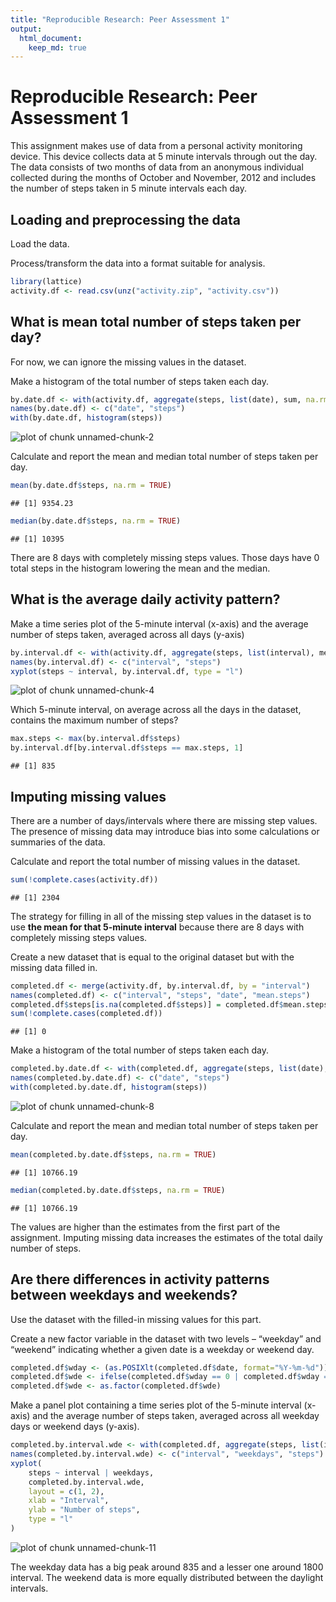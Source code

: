 ```yaml
---
title: "Reproducible Research: Peer Assessment 1"
output: 
  html_document:
    keep_md: true
---
```


# Reproducible Research: Peer Assessment 1

This assignment makes use of data from a personal activity monitoring device. This device collects data at 5 minute intervals through out the day. The data consists of two months of data from an anonymous individual collected during the months of October and November, 2012 and includes the number of steps taken in 5 minute intervals each day.

## Loading and preprocessing the data

Load the data.

Process/transform the data into a format suitable for analysis.


```r
library(lattice)
activity.df <- read.csv(unz("activity.zip", "activity.csv"))
```

## What is mean total number of steps taken per day?

For now, we can ignore the missing values in the dataset.

Make a histogram of the total number of steps taken each day.


```r
by.date.df <- with(activity.df, aggregate(steps, list(date), sum, na.rm = TRUE))
names(by.date.df) <- c("date", "steps")
with(by.date.df, histogram(steps))
```

![plot of chunk unnamed-chunk-2](figure/unnamed-chunk-2-1.png) 

Calculate and report the mean and median total number of steps taken per day.


```r
mean(by.date.df$steps, na.rm = TRUE)
```

```
## [1] 9354.23
```

```r
median(by.date.df$steps, na.rm = TRUE)
```

```
## [1] 10395
```

There are 8 days with completely missing steps values. Those days have 0 total steps in the histogram lowering the mean and the median.

## What is the average daily activity pattern?

Make a time series plot of the 5-minute interval (x-axis) and the average number of steps taken, averaged across all days (y-axis)


```r
by.interval.df <- with(activity.df, aggregate(steps, list(interval), mean, na.rm = TRUE))
names(by.interval.df) <- c("interval", "steps")
xyplot(steps ~ interval, by.interval.df, type = "l")
```

![plot of chunk unnamed-chunk-4](figure/unnamed-chunk-4-1.png) 

Which 5-minute interval, on average across all the days in the dataset, contains the maximum number of steps?


```r
max.steps <- max(by.interval.df$steps)
by.interval.df[by.interval.df$steps == max.steps, 1]
```

```
## [1] 835
```

## Imputing missing values

There are a number of days/intervals where there are missing step values. The presence of missing data may introduce bias into some calculations or summaries of the data.

Calculate and report the total number of missing values in the dataset.


```r
sum(!complete.cases(activity.df))
```

```
## [1] 2304
```

The strategy for filling in all of the missing step values in the dataset is to use **the mean for that 5-minute interval** because there are 8 days with completely missing steps values.

Create a new dataset that is equal to the original dataset but with the missing data filled in.


```r
completed.df <- merge(activity.df, by.interval.df, by = "interval")
names(completed.df) <- c("interval", "steps", "date", "mean.steps")
completed.df$steps[is.na(completed.df$steps)] = completed.df$mean.steps[is.na(completed.df$steps)]
sum(!complete.cases(completed.df))
```

```
## [1] 0
```

Make a histogram of the total number of steps taken each day.


```r
completed.by.date.df <- with(completed.df, aggregate(steps, list(date), sum))
names(completed.by.date.df) <- c("date", "steps")
with(completed.by.date.df, histogram(steps))
```

![plot of chunk unnamed-chunk-8](figure/unnamed-chunk-8-1.png) 

Calculate and report the mean and median total number of steps taken per day.


```r
mean(completed.by.date.df$steps, na.rm = TRUE)
```

```
## [1] 10766.19
```

```r
median(completed.by.date.df$steps, na.rm = TRUE)
```

```
## [1] 10766.19
```

The values are higher than the estimates from the first part of the assignment. Imputing missing data increases the estimates of the total daily number of steps.

## Are there differences in activity patterns between weekdays and weekends?

Use the dataset with the filled-in missing values for this part.

Create a new factor variable in the dataset with two levels – “weekday” and “weekend” indicating whether a given date is a weekday or weekend day.


```r
completed.df$wday <- (as.POSIXlt(completed.df$date, format="%Y-%m-%d"))$wday
completed.df$wde <- ifelse(completed.df$wday == 0 | completed.df$wday == 6, "weekend", "weekday")
completed.df$wde <- as.factor(completed.df$wde)
```

Make a panel plot containing a time series plot of the 5-minute interval (x-axis) and the average number of steps taken, averaged across all weekday days or weekend days (y-axis).


```r
completed.by.interval.wde <- with(completed.df, aggregate(steps, list(interval, wde), mean))
names(completed.by.interval.wde) <- c("interval", "weekdays", "steps")
xyplot(
	steps ~ interval | weekdays,
	completed.by.interval.wde,
	layout = c(1, 2),
	xlab = "Interval",
	ylab = "Number of steps",
	type = "l"
)
```

![plot of chunk unnamed-chunk-11](figure/unnamed-chunk-11-1.png) 

The weekday data has a big peak around 835 and a lesser one around 1800 interval.
The weekend data is more equally distributed between the daylight intervals.

